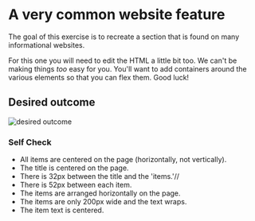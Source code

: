 # A very common website feature

The goal of this exercise is to recreate a section that is found on many informational websites.

For this one you will need to edit the HTML a little bit too. We can't be making things _too_ easy for you. You'll want to add containers around the various elements so that you can flex them. Good luck!

## Desired outcome

![desired outcome](./desired-outcome.png)

### Self Check

- All items are centered on the page (horizontally, not vertically).
- The title is centered on the page.
- There is 32px between the title and the 'items.'//
- There is 52px between each item.
- The items are arranged horizontally on the page.
- The items are only 200px wide and the text wraps.
- The item text is centered.
